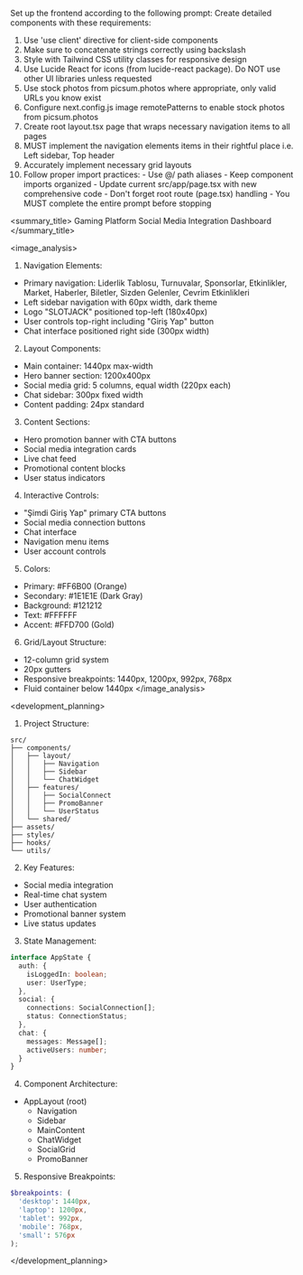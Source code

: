 Set up the frontend according to the following prompt:
  <frontend-prompt>
  Create detailed components with these requirements:
  1. Use 'use client' directive for client-side components
  2. Make sure to concatenate strings correctly using backslash
  3. Style with Tailwind CSS utility classes for responsive design
  4. Use Lucide React for icons (from lucide-react package). Do NOT use other UI libraries unless requested
  5. Use stock photos from picsum.photos where appropriate, only valid URLs you know exist
  6. Configure next.config.js image remotePatterns to enable stock photos from picsum.photos
  7. Create root layout.tsx page that wraps necessary navigation items to all pages
  8. MUST implement the navigation elements items in their rightful place i.e. Left sidebar, Top header
  9. Accurately implement necessary grid layouts
  10. Follow proper import practices:
     - Use @/ path aliases
     - Keep component imports organized
     - Update current src/app/page.tsx with new comprehensive code
     - Don't forget root route (page.tsx) handling
     - You MUST complete the entire prompt before stopping
  </frontend-prompt>

  <summary_title>
Gaming Platform Social Media Integration Dashboard
</summary_title>

<image_analysis>
1. Navigation Elements:
- Primary navigation: Liderlik Tablosu, Turnuvalar, Sponsorlar, Etkinlikler, Market, Haberler, Biletler, Sizden Gelenler, Cevrim Etkinlikleri
- Left sidebar navigation with 60px width, dark theme
- Logo "SLOTJACK" positioned top-left (180x40px)
- User controls top-right including "Giriş Yap" button
- Chat interface positioned right side (300px width)

2. Layout Components:
- Main container: 1440px max-width
- Hero banner section: 1200x400px
- Social media grid: 5 columns, equal width (220px each)
- Chat sidebar: 300px fixed width
- Content padding: 24px standard

3. Content Sections:
- Hero promotion banner with CTA buttons
- Social media integration cards
- Live chat feed
- Promotional content blocks
- User status indicators

4. Interactive Controls:
- "Şimdi Giriş Yap" primary CTA buttons
- Social media connection buttons
- Chat interface
- Navigation menu items
- User account controls

5. Colors:
- Primary: #FF6B00 (Orange)
- Secondary: #1E1E1E (Dark Gray)
- Background: #121212
- Text: #FFFFFF
- Accent: #FFD700 (Gold)

6. Grid/Layout Structure:
- 12-column grid system
- 20px gutters
- Responsive breakpoints: 1440px, 1200px, 992px, 768px
- Fluid container below 1440px
</image_analysis>

<development_planning>
1. Project Structure:
```
src/
├── components/
│   ├── layout/
│   │   ├── Navigation
│   │   ├── Sidebar
│   │   └── ChatWidget
│   ├── features/
│   │   ├── SocialConnect
│   │   ├── PromoBanner
│   │   └── UserStatus
│   └── shared/
├── assets/
├── styles/
├── hooks/
└── utils/
```

2. Key Features:
- Social media integration
- Real-time chat system
- User authentication
- Promotional banner system
- Live status updates

3. State Management:
```typescript
interface AppState {
  auth: {
    isLoggedIn: boolean;
    user: UserType;
  },
  social: {
    connections: SocialConnection[];
    status: ConnectionStatus;
  },
  chat: {
    messages: Message[];
    activeUsers: number;
  }
}
```

4. Component Architecture:
- AppLayout (root)
  - Navigation
  - Sidebar
  - MainContent
  - ChatWidget
  - SocialGrid
  - PromoBanner

5. Responsive Breakpoints:
```scss
$breakpoints: (
  'desktop': 1440px,
  'laptop': 1200px,
  'tablet': 992px,
  'mobile': 768px,
  'small': 576px
);
```
</development_planning>